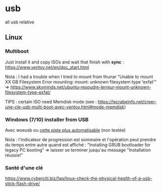 # usb
all usb relative

## Linux

### Multiboot
Just install it and copy ISOs and wait that finish with **sync** : https://www.ventoy.net/en/doc_start.html

Nota : I had a trouble when I tried to mount from thunar "Unable to mount XX GB Filesystem
Error mounting: mount: unknown filesystem type 'exfat'" => https://www.skyminds.net/ubuntu-resoudre-lerreur-mount-unknown-filesystem-type-exfat/

TIPS : certain ISO need Memdisk mode (see : https://lecrabeinfo.net/creer-une-cle-usb-multi-boot-avec-ventoy.html#mode-memdisk)

### Windows (7/10) installer from USB
Avec woeusb ou [cette piste plus automatisable](https://thornelabs.net/posts/create-a-bootable-windows-7-or-10-usb-drive-in-linux.html) (non testée)

Nota : l'indicateur de progression est sommaire et l'opération peut prendre du temps entre autre quand est affiché : "Installing GRUB bootloader for legacy PC booting" => laisser se terminer jusqu'au message "Installation réussie!"


### Santé d'une clé
https://www.cyberciti.biz/faq/linux-check-the-physical-health-of-a-usb-stick-flash-drive/
